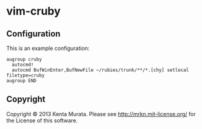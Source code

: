 # vim-cruby

## Configuration

This is an example configuration:

```
augroup cruby
  autocmd!
  autocmd BufWinEnter,BufNewFile ~/rubies/trunk/**/*.[chy] setlocal filetype=cruby
augroup END
```

## Copyright

Copyright © 2013 Kenta Murata.
Please see http://mrkn.mit-license.org/ for the License of this software.
